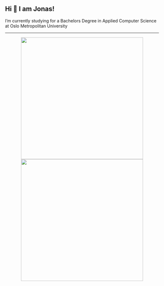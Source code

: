 ## Hi 👋 I am Jonas! 
I’m currently studying for a Bachelors Degree in Applied Computer Science at Oslo Metropolitan University 


---
<p align = "center">
  <img src = "https://github-readme-stats.vercel.app/api?username=jonasnico&show_icons=true&theme=bear" width = 400>
  <img src = "https://github-readme-streak-stats.herokuapp.com?user=jonasnico&theme=dark&hide_border=true" width = 400>
</p>
